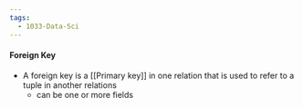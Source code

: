 ```yaml
---
tags:
  - 1033-Data-Sci
---
```

#### Foreign Key
- A foreign key is a [[Primary key]] in one relation that is used to refer to a tuple in another relations
	- can be one or more fields